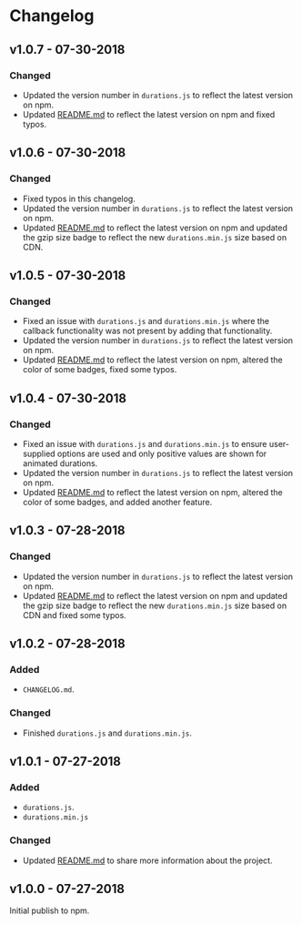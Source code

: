 # Changelog

## v1.0.7 - 07-30-2018

### Changed

* Updated the version number in `durations.js` to reflect the latest version on npm.
* Updated [README.md](https://github.com/PurplestInc/durations.js/blob/master/README.md) to reflect the latest version on npm and fixed typos.

## v1.0.6 - 07-30-2018

### Changed

* Fixed typos in this changelog.
* Updated the version number in `durations.js` to reflect the latest version on npm.
* Updated [README.md](https://github.com/PurplestInc/durations.js/blob/master/README.md) to reflect the latest version on npm and updated the gzip size badge to reflect the new `durations.min.js` size based on CDN.

## v1.0.5 - 07-30-2018

### Changed

* Fixed an issue with `durations.js` and `durations.min.js` where the callback functionality was not present by adding that functionality.
* Updated the version number in `durations.js` to reflect the latest version on npm.
* Updated [README.md](https://github.com/PurplestInc/durations.js/blob/master/README.md) to reflect the latest version on npm, altered the color of some badges, fixed some typos.

## v1.0.4 - 07-30-2018

### Changed

* Fixed an issue with `durations.js` and `durations.min.js` to ensure user-supplied options are used and only positive values are shown for animated durations.
* Updated the version number in `durations.js` to reflect the latest version on npm.
* Updated [README.md](https://github.com/PurplestInc/durations.js/blob/master/README.md) to reflect the latest version on npm, altered the color of some badges, and added another feature.

## v1.0.3 - 07-28-2018

### Changed

* Updated the version number in `durations.js` to reflect the latest version on npm.
* Updated [README.md](https://github.com/PurplestInc/durations.js/blob/master/README.md) to reflect the latest version on npm and updated the gzip size badge to reflect the new `durations.min.js` size based on CDN and fixed some typos.

## v1.0.2 - 07-28-2018

### Added

* `CHANGELOG.md`.

### Changed

* Finished `durations.js` and `durations.min.js`.

## v1.0.1 - 07-27-2018

### Added

* `durations.js`.
* `durations.min.js`

### Changed

* Updated [README.md](https://github.com/PurplestInc/durations.js/blob/master/README.md) to share more information about the project.

## v1.0.0 - 07-27-2018

Initial publish to npm.